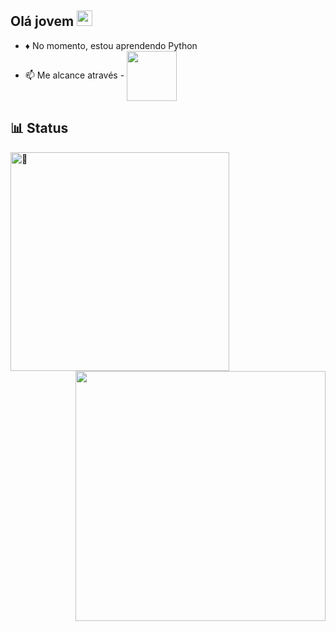 ## Olá jovem <img src="https://raw.githubusercontent.com/MartinHeinz/MartinHeinz/master/wave.gif" width="25px"> 

- ♦️ No momento, estou aprendendo Python 
- 📫 Me alcance através -  [<img align="center" src="https://img.shields.io/badge/Telegram-blue?logo=Telegram" width=80/>](https://t.me/xPV_D4_M34_S4Y0R1_D3M0N_CR4ZZYx) 

## 📊 Status 

[<img align="left" width="350" alt="🦑" src="https://github.com/Thepan808/The-Panda-Zzz/blob/main/github-metrics.svg">](https://github.com/Thepan808) 
[<img align="right" width="400" src="https://github-readme-stats.vercel.app/api?username=Thepan808&count_private=true&layout=compact&show_icons=true&theme=radical&cache_seconds=5&custom_title=Mᴏᴏɴʟɪɢʜᴛ's GitHub Stats" float=left/>](https://github.com/Thepan808)
